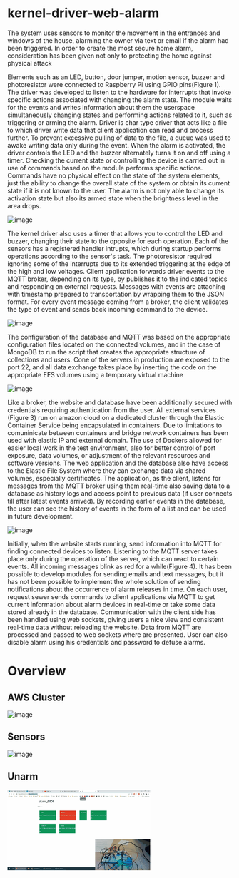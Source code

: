 # kernel-driver-web-alarm
The system uses sensors to monitor the movement in the  entrances and windows of the house, alarming the owner via text or email if the alarm had been  triggered. In order to create the most secure home alarm, consideration has been given not only to  protecting the home against physical attack

Elements such as an LED, button, door jumper, motion sensor, buzzer and photoresistor were 
connected to Raspberry Pi using GPIO pins(Figure 1). The driver was developed to listen to the 
hardware for interrupts that invoke specific actions associated with changing the alarm state. The 
module waits for the events and writes information about them the userspace simultaneously 
changing states and performing actions related to it, such as triggering or arming the alarm. Driver is 
char type driver that acts like a file to which driver write data that client application can read and 
process further. To prevent excessive pulling of data to the file, a queue was used to awake writing 
data only during the event. When the alarm is activated, the driver controls the LED and the buzzer 
alternately turns it on and off using a timer. Checking the current state or controlling the device is 
carried out in use of commands based on the module performs specific actions. Commands have no 
physical effect on the state of the system elements, just the ability to change the overall state of the 
system or obtain its current state if it is not known to the user. The alarm is not only able to change 
its activation state but also its armed state when the brightness level in the area drops. 

![image](https://user-images.githubusercontent.com/28375942/136122279-d15a82e9-f15a-4fa0-9af4-56f219efcafe.png)

The kernel driver also uses a timer that allows you to control the LED and buzzer, changing their 
state to the opposite for each operation. Each of the sensors has a registered handler intrupts, which 
during startup performs operations according to the sensor's task. The photoresistor required 
ignoring some of the interrupts due to its extended triggering at the edge of the high and low 
voltages. 
Client application forwards driver events to the MQTT broker, depending on its type, by publishes it 
to the indicated topics and responding on external requests. Messages with events are attaching 
with timestamp prepared to transportation by wrapping them to the JSON format. For every event 
message coming from a broker, the client validates the type of event and sends back incoming 
command to the device. 

![image](https://user-images.githubusercontent.com/28375942/136122313-fc7e738c-2eda-4ea7-90b0-ee63938731d7.png)

The configuration of the database and MQTT was based on the appropriate configuration files 
located on the connected volumes, and in the case of MongoDB to run the script that creates the 
appropriate structure of collections and users. Cone of the servers in production are exposed to the 
port 22, and all data exchange takes place by inserting the code on the appropriate EFS volumes 
using a temporary virtual machine

![image](https://user-images.githubusercontent.com/28375942/136122357-5c46d301-e401-4925-a49c-cadbb8e3acf9.png)

Like a broker, the website and database have been additionally secured with credentials requiring 
authentication from the user. All external services (Figure 3) run on amazon cloud on a dedicated 
cluster through the Elastic Container Service being encapsulated in containers. Due to limitations to 
comuninicate between containers and bridge network containers has been used with elastic IP and 
external domain. The use of Dockers allowed for easier local work in the test 
environment, also for better control of port exposure, data volumes, or adjustment of the relevant 
resources and software versions. The web application and the database also have access to the 
Elastic File System where they can exchange data via shared volumes, especially certificates. 
The application, as the client, listens for messages from the MQTT broker using them real-time also 
saving data to a database as history logs and access point to previous data (if user connects till after 
latest events arrived). By recording earlier events in the database, the user can see the history of 
events in the form of a list and can be used in future development. 

![image](https://user-images.githubusercontent.com/28375942/136122433-a29525de-9ea1-4657-9d60-90e00743edcd.png)

Initially, when the website starts running, send information into MQTT for finding connected devices 
to listen. Listening to the MQTT server takes place only during the operation of the server, which can 
react to certain events. All incoming messages blink as red for a while(Figure 4). It has been possible 
to develop modules for sending emails and text messages, but it has not been possible to implement 
the whole solution of sending notifications about the occurrence of alarm releases in time. 
On each user, request sewer sends commands to client applications via MQTT to get current 
information about alarm devices in real-time or take some data stored already in the database. 
Communication with the client side has been handled using web sockets, giving users a nice view 
and consistent real-time data without reloading the website. Data from MQTT are processed and 
passed to web sockets where are presented. User can also disable alarm using his credentials and 
password to defuse alarms. 

# Overview
## AWS Cluster
![image](https://user-images.githubusercontent.com/28375942/136124056-a7e964f3-8735-4fa5-8b91-02226e56ca71.png)

## Sensors
![image](./Images/sens.gif)

## Unarm
![image](./Images/unarm.gif)

